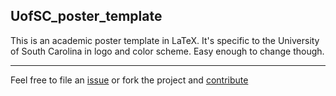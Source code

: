 ## UofSC_poster_template 

This is an academic poster template in LaTeX. It's specific to the University of South Carolina in logo and color scheme. Easy enough to change though. 


--- 

Feel free to file an [issue](https://github.com/dallasLab/UofSc_poster_template) or fork the project and [contribute](https://github.com/dallasLab/UofSc_poster_template)

